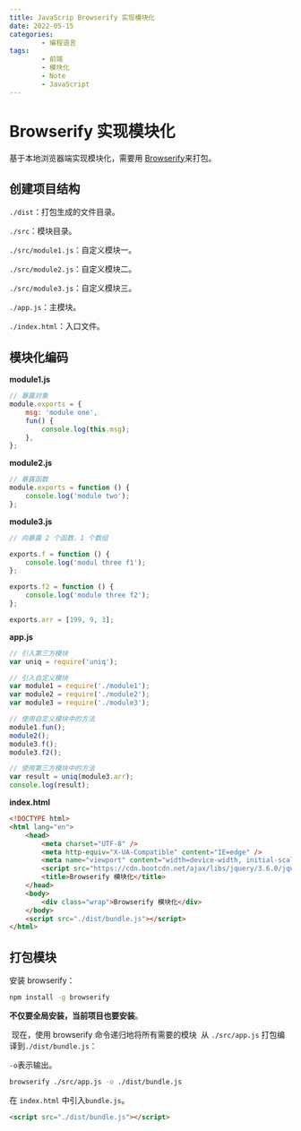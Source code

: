 ```yaml
---
title: JavaScrip Browserify 实现模块化
date: 2022-05-15
categories:
        - 编程语言
tags:
        - 前端
        - 模块化
        - Note
        - JavaScript
---
```


# Browserify 实现模块化

基于本地浏览器端实现模块化，需要用 [Browserify](https://browserify.org/#install)来打包。

## 创建项目结构

`./dist`：打包生成的文件目录。

`./src`：模块目录。

`./src/module1.js`：自定义模块一。

`./src/module2.js`：自定义模块二。

`./src/module3.js`：自定义模块三。

`./app.js`：主模块。

`./index.html`：入口文件。

## 模块化编码

**module1.js**

```js
// 暴露对象
module.exports = {
	msg: 'module one',
	fun() {
		console.log(this.msg);
	},
};
```

**module2.js**

```js
// 暴露函数
module.exports = function () {
	console.log('module two');
};
```

**module3.js**

```js
// 向暴露 2 个函数，1 个数组

exports.f = function () {
	console.log('modul three f1');
};

exports.f2 = function () {
	console.log('module three f2');
};

exports.arr = [199, 9, 3];
```

**app.js**

```js
// 引入第三方模块
var uniq = require('uniq');

// 引入自定义模块
var module1 = require('./module1');
var module2 = require('./module2');
var module3 = require('./module3');

// 使用自定义模块中的方法
module1.fun();
module2();
module3.f();
module3.f2();

// 使用第三方模块中的方法
var result = uniq(module3.arr);
console.log(result);
```

**index.html**

```html
<!DOCTYPE html>
<html lang="en">
	<head>
		<meta charset="UTF-8" />
		<meta http-equiv="X-UA-Compatible" content="IE=edge" />
		<meta name="viewport" content="width=device-width, initial-scale=1.0" />
		<script src="https://cdn.bootcdn.net/ajax/libs/jquery/3.6.0/jquery.js"></script>
		<title>Browserify 模块化</title>
	</head>
	<body>
		<div class="wrap">Browserify 模块化</div>
	</body>
	<script src="./dist/bundle.js"></script>
</html>
```

## 打包模块

安装 browserify‎‎：

```sh
npm install -g browserify
```

**不仅要全局安装，当前项目也要安装**。

‎ 现在，使用 ‎‎browserify‎‎ 命令递归地将所有需要的模块 ‎ 从 `./src/app.js‎‎` 打包编译到`./dist/bundle.js`：‎

`-o`表示输出。

```sh
browserify ./src/app.js -o ./dist/bundle.js
```

在 `index.html` 中引入`bundle.js`。

```html
<script src="./dist/bundle.js"></script>
```
